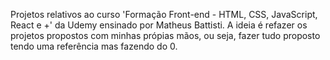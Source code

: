 Projetos relativos ao curso 'Formação Front-end - HTML, CSS, JavaScript, React e +' da Udemy ensinado por Matheus Battisti. A ideia é refazer os projetos propostos com minhas própias mãos, ou seja, fazer tudo proposto tendo uma referência mas fazendo do 0.
